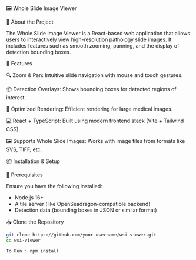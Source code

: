 🖼️ Whole Slide Image Viewer

🌟 About the Project

The Whole Slide Image Viewer is a React-based web application that allows users to interactively view high-resolution pathology slide images. It includes features such as smooth zooming, panning, and the display of detection bounding boxes.

🚀 Features

🔍 Zoom & Pan: Intuitive slide navigation with mouse and touch gestures.

📦 Detection Overlays: Shows bounding boxes for detected regions of interest.

🧠 Optimized Rendering: Efficient rendering for large medical images.

💻 React + TypeScript: Built using modern frontend stack (Vite + Tailwind CSS).

🖼️ Supports Whole Slide Images: Works with image tiles from formats like SVS, TIFF, etc.

📦 Installation & Setup

🔧 Prerequisites

Ensure you have the following installed:

- Node.js 16+
- A tile server (like OpenSeadragon-compatible backend)
- Detection data (bounding boxes in JSON or similar format)

📥 Clone the Repository

```bash
git clone https://github.com/your-username/wsi-viewer.git
cd wsi-viewer 

To Run : npm install

